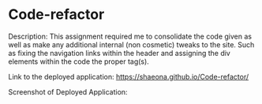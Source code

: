 # Code-refactor

Description: This assignment required me to consolidate the code given as well as make any additional internal (non cosmetic) tweaks to the site. Such as fixing the navigation links within the header and assigning the div elements within the code the proper tag(s).

Link to the deployed application: https://shaeona.github.io/Code-refactor/

Screenshot of Deployed Application: 